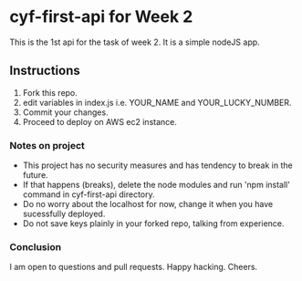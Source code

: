 # cyf-first-api for Week 2 

This is the 1st api for the task of week 2. It is a simple nodeJS app.

## Instructions

1. Fork this repo.
2. edit variables in index.js i.e. YOUR_NAME and YOUR_LUCKY_NUMBER.
3. Commit your changes.
4. Proceed to deploy on AWS ec2 instance.


### Notes on project

* This project has no security measures and has tendency to break in the future.
* If that happens (breaks), delete the node modules and run 'npm install' command in cyf-first-api directory.
* Do no worry about the localhost for now, change it when you have sucessfully deployed.
* Do not save keys plainly in your forked repo, talking from experience.


### Conclusion

I am open to questions and pull requests. Happy hacking. Cheers.
